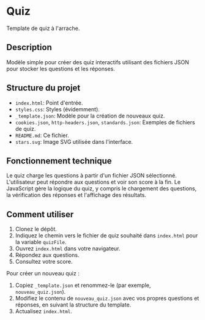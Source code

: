 # Quiz

Template de quiz à l'arrache.

## Description

Modèle simple pour créer des quiz interactifs utilisant des fichiers JSON pour stocker les questions et les réponses.

## Structure du projet

- `index.html`: Point d'entrée.
- `styles.css`: Styles (évidemment).
- `_template.json`: Modèle pour la création de nouveaux quiz.
- `cookies.json`, `http-headers.json`, `standards.json`: Exemples de fichiers de quiz.
- `README.md`: Ce fichier.
- `stars.svg`: Image SVG utilisée dans l'interface.

## Fonctionnement technique

Le quiz charge les questions à partir d'un fichier JSON sélectionné. L'utilisateur peut répondre aux questions et voir son score à la fin. Le JavaScript gère la logique du quiz, y compris le chargement des questions, la vérification des réponses et l'affichage des résultats.

## Comment utiliser

1. Clonez le dépôt.
2. Indiquez le chemin vers le fichier de quiz souhaité dans `index.html` pour la variable `quizFile`.
3. Ouvrez `index.html` dans votre navigateur.
4. Répondez aux questions.
5. Consultez votre score.

Pour créer un nouveau quiz :

1. Copiez `_template.json` et renommez-le (par exemple, `nouveau_quiz.json`).
2. Modifiez le contenu de `nouveau_quiz.json` avec vos propres questions et réponses, en suivant la structure du template.
3. Actualisez `index.html`.
